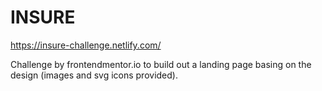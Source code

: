 # INSURE

https://insure-challenge.netlify.com/

Challenge by frontendmentor.io to build out a landing page basing on the design (images and svg icons provided).
